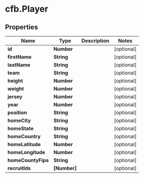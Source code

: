 # cfb.Player

## Properties
Name | Type | Description | Notes
------------ | ------------- | ------------- | -------------
**id** | **Number** |  | [optional] 
**firstName** | **String** |  | [optional] 
**lastName** | **String** |  | [optional] 
**team** | **String** |  | [optional] 
**height** | **Number** |  | [optional] 
**weight** | **Number** |  | [optional] 
**jersey** | **Number** |  | [optional] 
**year** | **Number** |  | [optional] 
**position** | **String** |  | [optional] 
**homeCity** | **String** |  | [optional] 
**homeState** | **String** |  | [optional] 
**homeCountry** | **String** |  | [optional] 
**homeLatitude** | **Number** |  | [optional] 
**homeLongitude** | **Number** |  | [optional] 
**homeCountyFips** | **String** |  | [optional] 
**recruitIds** | **[Number]** |  | [optional] 


